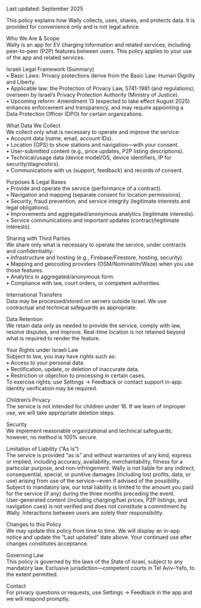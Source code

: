 Last updated: September 2025

This policy explains how Wally collects, uses, shares, and protects data. It is provided for convenience only and is not legal advice.

Who We Are & Scope  
Wally is an app for EV charging information and related services, including peer-to-peer (P2P) features between users. This policy applies to your use of the app and related services.

Israeli Legal Framework (Summary)  
• Basic Laws: Privacy protections derive from the Basic Law: Human Dignity and Liberty.  
• Applicable law: the Protection of Privacy Law, 5741-1981 (and regulations), overseen by Israel’s Privacy Protection Authority (Ministry of Justice).  
• Upcoming reform: Amendment 13 (expected to take effect August 2025) enhances enforcement and transparency, and may require appointing a Data Protection Officer (DPO) for certain organizations.

What Data We Collect  
We collect only what is necessary to operate and improve the service:  
• Account data (name, email, account IDs).  
• Location (GPS) to show stations and navigation—with your consent.  
• User-submitted content (e.g., price updates, P2P listing descriptions).  
• Technical/usage data (device model/OS, device identifiers, IP for security/diagnostics).  
• Communications with us (support, feedback) and records of consent.

Purposes & Legal Bases  
• Provide and operate the service (performance of a contract).  
• Navigation and mapping (separate consent for location permissions).  
• Security, fraud prevention, and service integrity (legitimate interests and legal obligations).  
• Improvements and aggregated/anonymous analytics (legitimate interests).  
• Service communications and important updates (contract/legitimate interests).

Sharing with Third Parties  
We share only what is necessary to operate the service, under contracts and confidentiality:  
• Infrastructure and hosting (e.g., Firebase/Firestore, hosting, security).  
• Mapping and geocoding providers (OSM/Nominatim/Waze) when you use those features.  
• Analytics in aggregated/anonymous form.  
• Compliance with law, court orders, or competent authorities.

International Transfers  
Data may be processed/stored on servers outside Israel. We use contractual and technical safeguards as appropriate.

Data Retention  
We retain data only as needed to provide the service, comply with law, resolve disputes, and improve. Real-time location is not retained beyond what is required to render the feature.

Your Rights under Israeli Law  
Subject to law, you may have rights such as:  
• Access to your personal data.  
• Rectification, update, or deletion of inaccurate data.  
• Restriction or objection to processing in certain cases.  
To exercise rights: use Settings → Feedback or contact support in-app. Identity verification may be required.

Children’s Privacy  
The service is not intended for children under 16. If we learn of improper use, we will take appropriate deletion steps.

Security  
We implement reasonable organizational and technical safeguards; however, no method is 100% secure.

Limitation of Liability (“As Is”)  
The service is provided “as is” and without warranties of any kind, express or implied, including accuracy, availability, merchantability, fitness for a particular purpose, and non-infringement. Wally is not liable for any indirect, consequential, special, or punitive damages (including lost profits, data, or use) arising from use of the service—even if advised of the possibility. Subject to mandatory law, our total liability is limited to the amount you paid for the service (if any) during the three months preceding the event.  
User-generated content (including charging/fuel prices, P2P listings, and navigation cues) is not verified and does not constitute a commitment by Wally. Interactions between users are solely their responsibility.

Changes to this Policy  
We may update this policy from time to time. We will display an in-app notice and update the “Last updated” date above. Your continued use after changes constitutes acceptance.

Governing Law  
This policy is governed by the laws of the State of Israel, subject to any mandatory law. Exclusive jurisdiction—competent courts in Tel Aviv–Yafo, to the extent permitted.

Contact  
For privacy questions or requests, use Settings → Feedback in the app and we will respond promptly.
